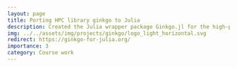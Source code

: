 ```yaml
---
layout: page
title: Porting HPC library ginkgo to Julia
description: Created the Julia wrapper package Ginkgo.jl for the high-performance linear algebra library ginkgo.
img: ../../assets/img/projects/ginkgo/logo_light_horizontal.svg
redirect: https://ginkgo-for-julia.org/
importance: 3
category: Course work
---
```

